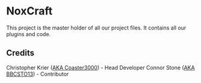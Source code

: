 NoxCraft
====

This project is the master holder of all our project files.
It contains all our plugins and code.

Credits
----
Christopher Krier ([AKA Coaster3000](https://github.com/coaster3000)) - Head Developer
Connor Stone ([AKA BBCSTO13](https://github.com/ConnorStone)) - Contributor 